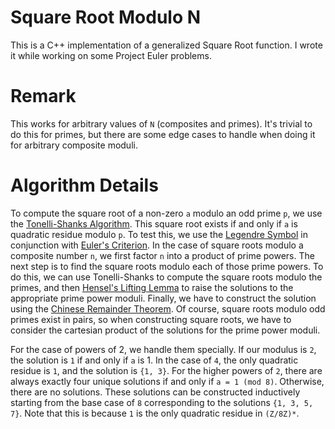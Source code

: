 # Square Root Modulo N

This is a C++ implementation of a generalized Square Root function. I wrote it while working on some Project Euler problems.

# Remark

This works for arbitrary values of `N` (composites and primes). It's trivial to do this for primes, but there are some edge cases to handle when doing it for arbitrary composite moduli.

# Algorithm Details

To compute the square root of a non-zero `a` modulo an odd prime `p`, we use the [Tonelli-Shanks Algorithm](https://en.wikipedia.org/wiki/Tonelli%E2%80%93Shanks_algorithm).
This square root exists if and only if `a` is quadratic residue modulo `p`. To test this, 
we use the [Legendre Symbol](https://en.wikipedia.org/wiki/Legendre_symbol) in conjunction with [Euler's Criterion](https://en.wikipedia.org/wiki/Euler%27s_criterion).
In the case of square roots modulo a composite number `n`, we first factor `n` into a product of prime powers.
The next step is to find the square roots modulo each of those prime powers. To do this, we can use Tonelli-Shanks 
to compute the square roots modulo the primes, and then [Hensel's Lifting Lemma](https://en.wikipedia.org/wiki/Hensel%27s_lemma) 
to raise the solutions to the appropriate prime power moduli. Finally, we have to construct the solution using the 
[Chinese Remainder Theorem](https://en.wikipedia.org/wiki/Chinese_remainder_theorem). Of course, square roots modulo odd primes exist in pairs, 
so when constructing square roots, we have to consider the cartesian product of the solutions for the prime power moduli.

For the case of powers of 2, we handle them specially. If our modulus is `2`, the solution is `1` if and only if `a` is 1.
In the case of `4`, the only quadratic residue is `1`, and the solution is `{1, 3}`. For the higher powers of `2`, there are 
always exactly four unique solutions if and only if `a = 1 (mod 8)`. Otherwise, there are no solutions. These solutions can be constructed 
inductively starting from the base case of `8` corresponding to the solutions `{1, 3, 5, 7}`. Note that this is because `1` is the only 
quadratic residue in `(Z/8Z)*`.

